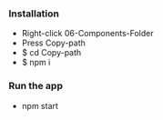 ### Installation
- Right-click 06-Components-Folder
- Press Copy-path 
- $ cd Copy-path
- $ npm i

### Run the app
- npm start



